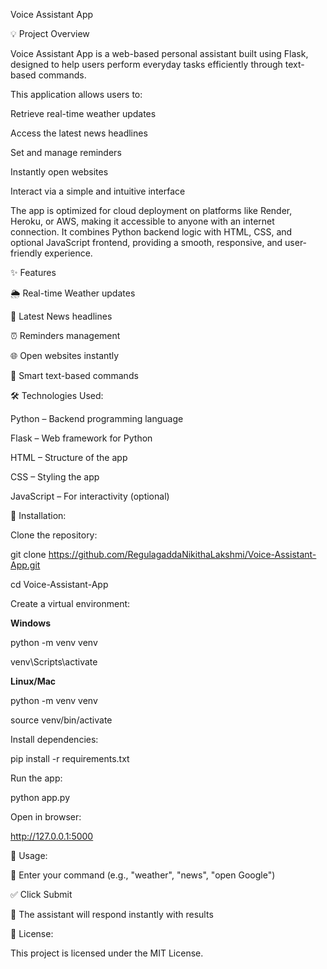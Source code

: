 Voice Assistant App


💡 Project Overview

Voice Assistant App is a web-based personal assistant built using Flask, designed to help users perform everyday tasks efficiently through text-based commands.

This application allows users to:

Retrieve real-time weather updates

Access the latest news headlines

Set and manage reminders

Instantly open websites

Interact via a simple and intuitive interface

The app is optimized for cloud deployment on platforms like Render, Heroku, or AWS, making it accessible to anyone with an internet connection.
It combines Python backend logic with HTML, CSS, and optional JavaScript frontend, providing a smooth, responsive, and user-friendly experience.

✨ Features

🌦️ Real-time Weather updates

📰 Latest News headlines

⏰ Reminders management

🌐 Open websites instantly

🤖 Smart text-based commands

🛠️ Technologies Used:

Python – Backend programming language

Flask – Web framework for Python

HTML – Structure of the app

CSS – Styling the app

JavaScript – For interactivity (optional)

🚀 Installation:

Clone the repository:

git clone https://github.com/RegulagaddaNikithaLakshmi/Voice-Assistant-App.git

cd Voice-Assistant-App


Create a virtual environment:

**Windows**

python -m venv venv

venv\Scripts\activate


**Linux/Mac**

python -m venv venv

source venv/bin/activate


Install dependencies:

pip install -r requirements.txt


Run the app:

python app.py


Open in browser:

http://127.0.0.1:5000

🎯 Usage:

📝 Enter your command (e.g., "weather", "news", "open Google")

✅ Click Submit

🌟 The assistant will respond instantly with results

📄 License:

This project is licensed under the MIT License.



